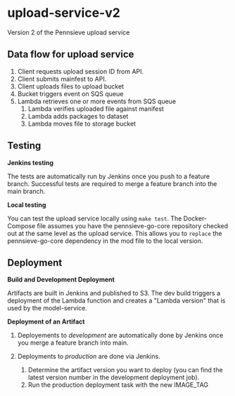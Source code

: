 # upload-service-v2
Version 2 of the Pennsieve upload service


## Data flow for upload service

1. Client requests upload session ID from API.
2. Client submits mainfest to API.
3. Client uploads files to upload bucket 
4. Bucket triggers event on SQS queue
5. Lambda retrieves one or more events from SQS queue
   1. Lambda verifies uploaded file against manifest
   2. Lambda adds packages to dataset
   3. Lambda moves file to storage bucket

## Testing

__Jenkins testing__

The tests are automatically run by Jenkins once you push to a feature branch. Successful tests are required to merge a feature branch into the main branch.

__Local testing__

You can test the upload service locally using ```make test```. The Docker-Compose file assumes you have the pennsieve-go-core repository checked out at the same level as the upload service.
This allows you to ```replace``` the pennsieve-go-core dependency in the mod file to the local version. 

## Deployment

__Build and Development Deployment__

Artifacts are built in Jenkins and published to S3. The dev build triggers a deployment of the Lambda function and creates a "Lambda version" that is used by the model-service.

__Deployment of an Artifact__

1. Deployements to *development* are automatically done by Jenkins once you merge a feature branch into main.

2. Deployments to *production* are done via Jenkins.

   1. Determine the artifact version you want to deploy (you can find the latest version number in the development deployment job).
   2. Run the production deployment task with the new IMAGE_TAG
